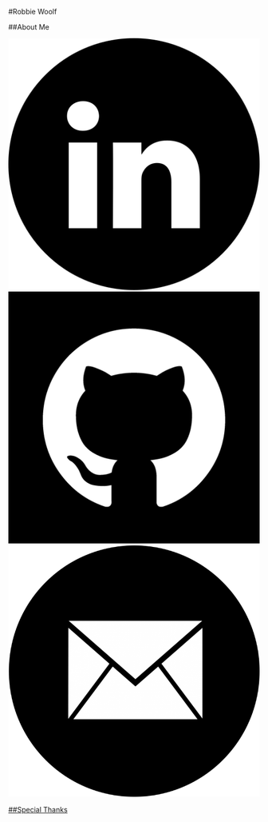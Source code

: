 #Robbie Woolf

##About Me
<p>    <a href="https://www.linkedin.com/in/robbiewoolf/"><img src="images/linkedinlogo.png" class="logo-circle" alt="LinkedIn profile"</a>
    <a href="https://github.com/robbiemwoolf"><img src="images/githublogo.png" class="logo-circle" alt="GitHub profile"</a>
    <a href="mailto:robbiemwoolf@gmail.com"><img src="images/emaillogo.png" class="logo-circle" alt="Email me"</a></p>
  
##Special Thanks
  
  
  


